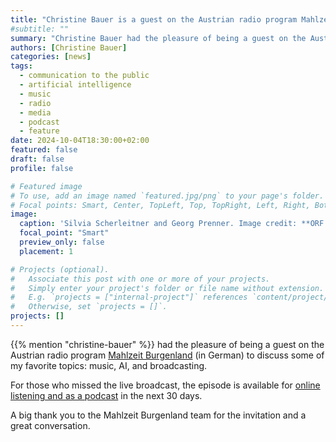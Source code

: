 ```yaml
---
title: "Christine Bauer is a guest on the Austrian radio program Mahlzeit Burgenland"
#subtitle: ""
summary: "Christine Bauer had the pleasure of being a guest on the Austrian radio program Mahlzeit Burgenland to discuss some of my favorite topics: music, AI, and broadcasting."
authors: [Christine Bauer]
categories: [news]
tags:
  - communication to the public
  - artificial intelligence
  - music
  - radio
  - media
  - podcast
  - feature
date: 2024-10-04T18:30:00+02:00
featured: false
draft: false
profile: false

# Featured image
# To use, add an image named `featured.jpg/png` to your page's folder.
# Focal points: Smart, Center, TopLeft, Top, TopRight, Left, Right, BottomLeft, Bottom, BottomRight.
image:
  caption: 'Silvia Scherleitner and Georg Prenner. Image credit: **ORF Burgenland**.'
  focal_point: "Smart"
  preview_only: false
  placement: 1

# Projects (optional).
#   Associate this post with one or more of your projects.
#   Simply enter your project's folder or file name without extension.
#   E.g. `projects = ["internal-project"]` references `content/project/deep-learning/index.md`.
#   Otherwise, set `projects = []`.
projects: []
---
```


{{% mention "christine-bauer" %}} 
had the pleasure of being a guest on the Austrian radio program [Mahlzeit Burgenland](https://burgenland.orf.at/magazin/stories/3275671/) (in German) to discuss some of my favorite topics: music, AI, and broadcasting.

For those who missed the live broadcast, the episode is available for [online listening and as a podcast](https://sound.orf.at/podcast/bgl/mahlzeit-burgenland---kochen--tratschen/christine-bauer-wissenschaftlerin-zu-gast-bei-georg-prenner) in the next 30 days.

A big thank you to the Mahlzeit Burgenland team for the invitation and a great conversation.